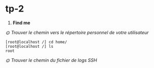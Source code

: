 # tp-2

1. **Find me**

*🌞 Trouver le chemin vers le répertoire personnel de votre utilisateur*
```
[root@localhost /] cd home/
[root@localhost /] ls
root
```

*🌞 Trouver le chemin du fichier de logs SSH*




